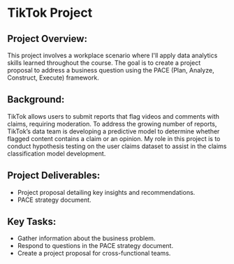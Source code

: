 # TikTok Project
## Project Overview:
This project involves a workplace scenario where I'll apply data analytics skills learned throughout the course. The goal is to create a project proposal to address a business question using the PACE (Plan, Analyze, Construct, Execute) framework.
## Background:
TikTok allows users to submit reports that flag videos and comments with claims, requiring moderation. To address the growing number of reports, TikTok’s data team is developing a predictive model to determine whether flagged content contains a claim or an opinion. My role in this project is to conduct hypothesis testing on the user claims dataset to assist in the claims classification model development.

## Project Deliverables:

- Project proposal detailing key insights and recommendations.
- PACE strategy document.

## Key Tasks:
- Gather information about the business problem.
- Respond to questions in the PACE strategy document.
- Create a project proposal for cross-functional teams.
